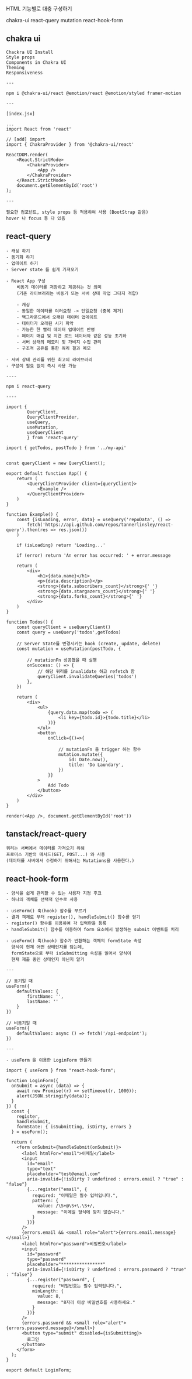 HTML 기능별로 대충 구성하기

chakra-ui
react-query
mutation
react-hook-form

## chakra ui

    Chackra UI Install
    Style props
    Components in Chakra UI
    Theming
    Responsiveness

    ---

    npm i @chakra-ui/react @emotion/react @emotion/styled framer-motion

    ---

    [index.jsx]

    ...
    import React from 'react'

    // [add] import
    import { ChakraProvider } from '@chakra-ui/react'

    ReactDOM.render(
        <React.StrictMode>
            <ChakraProvider>
                <App />
            </ChakraProvider>
        </React.StrictMode>
        document.getElementById('root')
    );

    ---

    필요한 컴포넌트, style props 등 적용하여 사용 (BootStrap 같음)
    hover 나 focus 등 다 있음

## react-query

    - 캐싱 하기
    - 동기화 하기
    - 업데이트 하기
    - Server state 를 쉽게 가져오기

    - React App 구성
        비동기 데이터를 저장하고 제공하는 것 의미
        (기존 라이브러리는 비동기 또는 서버 상태 작업 그다지 적합)

        - 캐싱
        - 동일한 데이터를 여러요청 -> 단일요청 (중복 제거)
        - 백그라운드에서 오래된 데이터 업데이트
        - 데이터가 오래된 시기 파악
        - 가능한 한 빨리 데이터 업데이트 반영
        - 페이지 매김 및 지연 로드 데이터와 같은 성능 초기화
        - 서버 상태의 메모리 및 가비지 수집 관리
        - 구조적 공유를 통한 쿼리 결과 메모

    - 서버 상태 관리를 위한 최고의 라이브러리
    - 구성이 필요 없이 즉시 사용 가능

    ----

    npm i react-query

    ----

    import {
            QueryClient,
            QueryClientProvider,
            useQuery,
            useMutation,
            useQueryClient
            } from 'react-query'

    import { getTodos, postTodo } from '../my-api'


    const queryClient = new QueryClient();

    export default function App() {
        return (
            <QueryClientProvider client={queryClient}>
                <Example />
            </QueryClientProvider>
        )
    }

    function Example() {
        const {isLoading, error, data} = useQuery('repoData', () =>
            fetch('https://api.github.com/repos/tannerlinsley/react-query').then(res => res.json())
        )

        if (isLoading) return 'Loading...'

        if (error) return 'An error has occurred: ' + error.message

        return (
            <div>
                <h1>{data.name}</h1>
                <p>{data.description}</p>
                <strong>{data.subscribers_count}</strong>{' '}
                <strong>{data.stargazers_count}</strong>{' '}
                <strong>{data.forks_count}</strong>{' '}
            </div>
        )
    }

    function Todos() {
        const queryClient = useQueryClient()
        const query = useQuery('todos',getTodos)

        // Server State를 변경시키는 hook (create, update, delete)
        const mutation = useMutation(postTodo, {

            // mutationFn 성공했을 때 실행
            onSuccess: () => {
                // 해당 쿼리를 invalidate 하고 refetch 함
                queryClient.invalidateQueries('todos')
            },
        })

        return (
            <div>
                <ul>
                    {query.data.map(todo => (
                        <li key={todo.id}>{todo.title}</li>
                    ))}
                </ul>
                <button
                    onClick={()=>{

                        // mutationFn 을 trigger 하는 함수
                        mutation.mutate({
                            id: Date.now(),
                            title: 'Do Laundary',
                        })
                    }}
                >
                    Add Todo
                </button>
            </div>
        )
    }

    render(<App />, document.getElementById('root'))

## tanstack/react-query

    쿼리는 서버에서 데이터를 가져오기 위해
    프로미스 기반의 메서드(GET, POST...) 와 사용
    (데이터를 서버에서 수정하기 위해서는 Mutations을 사용한다.)

## react-hook-form

    - 양식을 쉽게 관리할 수 있는 사용자 지정 후크
    - 하나의 객체를 선택적 인수로 사용

    - useForm() 훅(hook) 함수를 부르기
    - 결과 객체로 부터 register(), handleSubmit() 함수를 얻기
    - register() 함수를 이용하여 각 입력란을 등록
    - handleSubmit() 함수를 이용하여 form 요소에서 발생하는 submit 이벤트를 처리

    - useForm() 훅(hook) 함수가 반환하는 객체의 formState 속성
      양식이 현재 어떤 상태인지를 담는데,
      formState으로 부터 isSubmitting 속성을 읽어서 양식이
      현재 제출 중인 상태인지 아닌지 알기

    ---

    // 동기일 때
    useForm({
        defaultValues: {
            firstName: '',
            lastName: ''
        }
    })

    // 비동기일 때
    useForm({
        defaultValues: async () => fetch('/api-endpoint');
    })

    ---

    - useForm 을 이용한 LoginForm 만들기

    import { useForm } from "react-hook-form";

    function LoginForm({
      onSubmit = async (data) => {
        await new Promise((r) => setTimeout(r, 1000));
        alert(JSON.stringify(data));
      }
    }) {
      const {
        register,
        handleSubmit,
        formState: { isSubmitting, isDirty, errors }
      } = useForm();

      return (
        <form onSubmit={handleSubmit(onSubmit)}>
          <label htmlFor="email">이메일</label>
          <input
            id="email"
            type="text"
            placeholder="test@email.com"
            aria-invalid={!isDirty ? undefined : errors.email ? "true" : "false"}
            {...register("email", {
              required: "이메일은 필수 입력입니다.",
              pattern: {
                value: /\S+@\S+\.\S+/,
                message: "이메일 형식에 맞지 않습니다."
              }
            })}
          />
          {errors.email && <small role="alert">{errors.email.message}</small>}
          <label htmlFor="password">비밀번호</label>
          <input
            id="password"
            type="password"
            placeholder="****************"
            aria-invalid={!isDirty ? undefined : errors.password ? "true" : "false"}
            {...register("password", {
              required: "비밀번호는 필수 입력입니다.",
              minLength: {
                value: 8,
                message: "8자리 이상 비밀번호를 사용하세요."
              }
            })}
          />
          {errors.password && <small role="alert">{errors.password.message}</small>}
          <button type="submit" disabled={isSubmitting}>
            로그인
          </button>
        </form>
      );
    }

    export default LoginForm;
